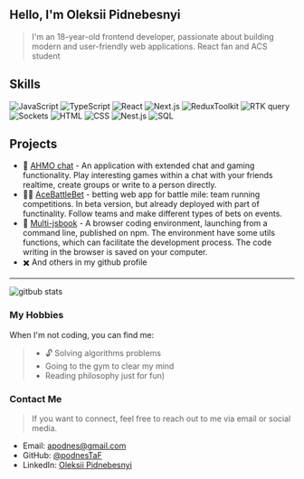 ## Hello, I'm Oleksii Pidnebesnyi
> I'm an 18-year-old frontend developer, passionate about building modern and user-friendly web applications. React fan and ACS student

## Skills
![JavaScript](https://img.shields.io/badge/-JavaScript-yellow)
![TypeScript](https://img.shields.io/badge/-TypeScript-blue)
![React](https://img.shields.io/badge/-React-blueviolet)
![Next.js](https://img.shields.io/badge/-Next.js-black)
![ReduxToolkit](https://img.shields.io/badge/-ReduxToolkit-blue)
![RTK query](https://img.shields.io/badge/-RTKquery-blue)
![Sockets](https://img.shields.io/badge/-Sockets-yellow)
![HTML](https://img.shields.io/badge/-HTML-orange)
![CSS](https://img.shields.io/badge/-CSS-blue)
![Nest.js](https://img.shields.io/badge/-Nest.js-red)
![SQL](https://img.shields.io/badge/-PostgreSQL-blue)

## Projects
- 💬 [AHMO chat](https://github.com/podnesTaF/ahmo-frontend-class19) - An application with extended chat and gaming functionality. Play interesting games within a chat with your friends realtime, create groups or write to a person directly.
- 💸🏃 [AceBattleBet](https://github.com/podnesTaF/AceBattleBet) - betting web app for battle mile: team running competitions. In beta version, but already deployed with part of functinality. Follow teams and make different types of bets on events. 
- 🔧 [Multi-jsbook](https://github.com/podnesTaF/multi-jsbook) - A browser coding environment, launching from a command line, published on npm. The environment have some utils functions, which can facilitate the development process. The code writing in the browser is saved on your computer.
- ✖️ And others in my github profile
---
![gitbub stats](https://github-readme-stats.vercel.app/api?username=podnesTaF&show_icons=true&theme=transparent)

### My Hobbies
When I'm not coding, you can find me:
>- 🔓 Solving algorithms problems
>- Going to the gym to clear my mind
>- Reading philosophy just for fun)
### Contact Me
> If you want to connect, feel free to reach out to me via email or social media.

- Email: apodnes@gmail.com
- GitHub: [@podnesTaF](https://github.com/podnesTaF)
- LinkedIn: [Oleksii Pidnebesnyi](https://www.linkedin.com/in/oleksii-pidnebesnyi-5a50a625b/)
